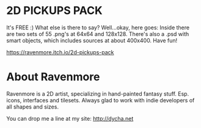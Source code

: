 # 2D PICKUPS PACK

It's FREE :) What else is there to say? Well...okay, here goes: Inside there are two sets of 55 .png's at 64x64 and 128x128. There's also a .psd with smart objects, which includes sources at about 400x400. Have fun!

https://ravenmore.itch.io/2d-pickups-pack

# About Ravenmore

Ravenmore is a 2D artist, specializing in hand-painted fantasy stuff. Esp. icons, interfaces and tilesets. Always glad to work with indie developers of all shapes and sizes. 

You can drop me a line at my site: http://dycha.net

